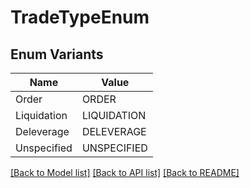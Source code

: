 # TradeTypeEnum

## Enum Variants

| Name | Value |
|---- | -----|
| Order | ORDER |
| Liquidation | LIQUIDATION |
| Deleverage | DELEVERAGE |
| Unspecified | UNSPECIFIED |


[[Back to Model list]](../README.md#documentation-for-models) [[Back to API list]](../README.md#documentation-for-api-endpoints) [[Back to README]](../README.md)



